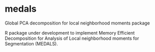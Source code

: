 # medals
Global PCA decomposition for local neighborhood moments package


R package under development to implement Memory Efficient Decomposition for Analysis of Local neighborhood moments for Segmentation (MEDALS).
